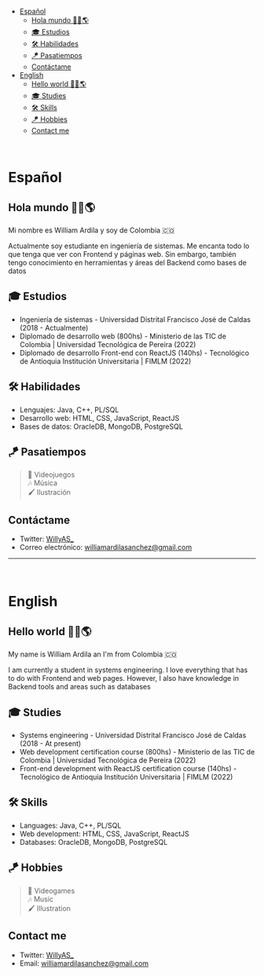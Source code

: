 - [Español](#español)
  - [Hola mundo 👋🏻🌎](#hola-mundo-)
  - [🎓 Estudios](#-estudios)
  - [🛠 Habilidades](#-habilidades)
  - [🪁 Pasatiempos](#-pasatiempos)
  - [Contáctame](#contáctame)
- [English](#english)
  - [Hello world 👋🏻🌎](#hello-world-)
  - [🎓 Studies](#-studies)
  - [🛠 Skills](#-skills)
  - [🪁 Hobbies](#-hobbies)
  - [Contact me](#contact-me)


&nbsp;
# Español
## Hola mundo 👋🏻🌎
Mi nombre es William Ardila y soy de Colombia 🇨🇴

Actualmente soy estudiante en ingeniería de sistemas. Me encanta todo lo que tenga que ver con Frontend y páginas web. Sin embargo, también tengo conocimiento en herramientas y áreas del Backend como bases de datos


## 🎓 Estudios
  - Ingeniería de sistemas - Universidad Distrital Francisco José de Caldas (2018 - Actualmente)
  - Diplomado de desarrollo web (800hs) - Ministerio de las TIC de Colombia | Universidad Tecnológica de Pereira (2022)
  - Diplomado de desarrollo Front-end con ReactJS (140hs) - Tecnológico de Antioquia Institución Universitaria | FIMLM (2022)

## 🛠 Habilidades
  - Lenguajes: Java, C++, PL/SQL
  - Desarrollo web: HTML, CSS, JavaScript, ReactJS
  - Bases de datos: OracleDB, MongoDB, PostgreSQL

## 🪁 Pasatiempos
  > 👾 Videojuegos \
  🎶 Música \
  🖌 Ilustración

## Contáctame
  - Twitter: [WillyAS_](https://twitter.com/WillyAS_)
  - Correo electrónico: williamardilasanchez@gmail.com

--- 
&nbsp;
# English
## Hello world 👋🏻🌎
My name is William Ardila an I'm from Colombia 🇨🇴

I am currently a student in systems engineering. I love everything that has to do with Frontend and web pages. However, I also have knowledge in Backend tools and areas such as databases


## 🎓 Studies
  - Systems engineering - Universidad Distrital Francisco José de Caldas (2018 - At present)
  - Web development certification course (800hs) - Ministerio de las TIC de Colombia | Universidad Tecnológica de Pereira (2022)
  - Front-end development with ReactJS certification course (140hs) - Tecnológico de Antioquia Institución Universitaria | FIMLM (2022)

## 🛠 Skills
  - Languages: Java, C++, PL/SQL
  - Web development: HTML, CSS, JavaScript, ReactJS
  - Databases: OracleDB, MongoDB, PostgreSQL

## 🪁 Hobbies
  > 👾 Videogames \
  🎶 Music \
  🖌 Illustration

## Contact me
  - Twitter: [WillyAS_](https://twitter.com/WillyAS_)
  - Email: williamardilasanchez@gmail.com